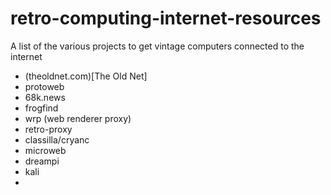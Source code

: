 # retro-computing-internet-resources
A list of the various projects to get vintage computers connected to the internet


- (theoldnet.com)[The Old Net]
- protoweb
- 68k.news
- frogfind
- wrp (web renderer proxy)
- retro-proxy
- classilla/cryanc
- microweb
- dreampi
- kali
- 
